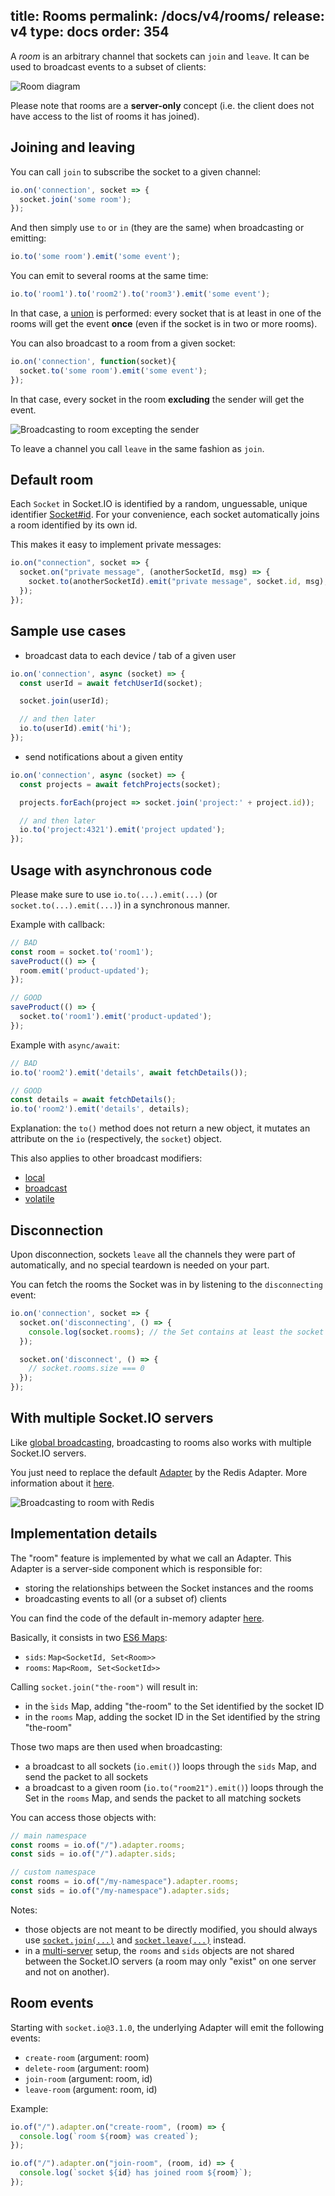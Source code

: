 title: Rooms
permalink: /docs/v4/rooms/
release: v4
type: docs
order: 354
---

A *room* is an arbitrary channel that sockets can `join` and `leave`. It can be used to broadcast events to a subset of clients:

![Room diagram](/images/rooms.png)

Please note that rooms are a **server-only** concept (i.e. the client does not have access to the list of rooms it has joined).

## Joining and leaving

You can call `join` to subscribe the socket to a given channel:

```js
io.on('connection', socket => {
  socket.join('some room');
});
```

And then simply use `to` or `in` (they are the same) when broadcasting or emitting:

```js
io.to('some room').emit('some event');
```

You can emit to several rooms at the same time:

```js
io.to('room1').to('room2').to('room3').emit('some event');
```

In that case, a <a href="https://en.wikipedia.org/wiki/Union_(set_theory)">union</a> is performed: every socket that is at least in one of the rooms will get the event **once** (even if the socket is in two or more rooms).

You can also broadcast to a room from a given socket:

```js
io.on('connection', function(socket){
  socket.to('some room').emit('some event');
});
```

In that case, every socket in the room **excluding** the sender will get the event.

![Broadcasting to room excepting the sender](/images/rooms2.png)

To leave a channel you call `leave` in the same fashion as `join`.

## Default room

Each `Socket` in Socket.IO is identified by a random, unguessable, unique identifier [Socket#id](/docs/v4/server-socket-instance/#Socket-id). For your convenience, each socket automatically joins a room identified by its own id.

This makes it easy to implement private messages:

```js
io.on("connection", socket => {
  socket.on("private message", (anotherSocketId, msg) => {
    socket.to(anotherSocketId).emit("private message", socket.id, msg);
  });
});
```

## Sample use cases

- broadcast data to each device / tab of a given user

```js
io.on('connection', async (socket) => {
  const userId = await fetchUserId(socket);

  socket.join(userId);

  // and then later
  io.to(userId).emit('hi');
});
```

- send notifications about a given entity

```js
io.on('connection', async (socket) => {
  const projects = await fetchProjects(socket);

  projects.forEach(project => socket.join('project:' + project.id));

  // and then later
  io.to('project:4321').emit('project updated');
});
```

## Usage with asynchronous code

Please make sure to use `io.to(...).emit(...)` (or `socket.to(...).emit(...)`) in a synchronous manner.

Example with callback:

```js
// BAD
const room = socket.to('room1');
saveProduct(() => {
  room.emit('product-updated');
});

// GOOD
saveProduct(() => {
  socket.to('room1').emit('product-updated');
});
```

Example with `async/await`:

```js
// BAD
io.to('room2').emit('details', await fetchDetails());

// GOOD
const details = await fetchDetails();
io.to('room2').emit('details', details);
```

Explanation: the `to()` method does not return a new object, it mutates an attribute on the `io` (respectively, the `socket`) object.

This also applies to other broadcast modifiers:

- [local](/docs/v4/server-api/#Flag-‘local’)
- [broadcast](/docs/v4/server-api/#Flag-‘broadcast’)
- [volatile](/docs/v4/server-api/#Flag-‘volatile’)

## Disconnection

Upon disconnection, sockets `leave` all the channels they were part of automatically, and no special teardown is needed on your part.

You can fetch the rooms the Socket was in by listening to the `disconnecting` event:

```js
io.on('connection', socket => {
  socket.on('disconnecting', () => {
    console.log(socket.rooms); // the Set contains at least the socket ID
  });

  socket.on('disconnect', () => {
    // socket.rooms.size === 0
  });
});
```

## With multiple Socket.IO servers

Like [global broadcasting](/docs/v4/broadcasting-events/#With-multiple-Socket-IO-servers), broadcasting to rooms also works with multiple Socket.IO servers.

You just need to replace the default [Adapter](/docs/v4/glossary/#Adapter) by the Redis Adapter. More information about it [here](/docs/v4/using-multiple-nodes/#Passing-events-between-nodes).

![Broadcasting to room with Redis](/images/rooms-redis.png)

## Implementation details

The "room" feature is implemented by what we call an Adapter. This Adapter is a server-side component which is responsible for:

- storing the relationships between the Socket instances and the rooms
- broadcasting events to all (or a subset of) clients

You can find the code of the default in-memory adapter [here](https://github.com/socketio/socket.io-adapter).

Basically, it consists in two [ES6 Maps](https://developer.mozilla.org/en-US/docs/Web/JavaScript/Reference/Global_Objects/Map):

- `sids`: `Map<SocketId, Set<Room>>`
- `rooms`: `Map<Room, Set<SocketId>>`

Calling `socket.join("the-room")` will result in:

- in the ̀`sids` Map, adding "the-room" to the Set identified by the socket ID
- in the `rooms` Map, adding the socket ID in the Set identified by the string "the-room"

Those two maps are then used when broadcasting:

- a broadcast to all sockets (`io.emit()`) loops through the `sids` Map, and send the packet to all sockets
- a broadcast to a given room (`io.to("room21").emit()`) loops through the Set in the `rooms` Map, and sends the packet to all matching sockets

You can access those objects with:

```js
// main namespace
const rooms = io.of("/").adapter.rooms;
const sids = io.of("/").adapter.sids;

// custom namespace
const rooms = io.of("/my-namespace").adapter.rooms;
const sids = io.of("/my-namespace").adapter.sids;
```

Notes:

- those objects are not meant to be directly modified, you should always use [`socket.join(...)`](/docs/v4/server-api/#socket-join-room) and [`socket.leave(...)`](/docs/v4/server-api/#socket-leave-room) instead.
- in a [multi-server](/docs/v4/using-multiple-nodes/) setup, the `rooms` and `sids` objects are not shared between the Socket.IO servers (a room may only "exist" on one server and not on another).

## Room events

Starting with `socket.io@3.1.0`, the underlying Adapter will emit the following events:

- `create-room` (argument: room)
- `delete-room` (argument: room)
- `join-room` (argument: room, id)
- `leave-room` (argument: room, id)

Example:

```js
io.of("/").adapter.on("create-room", (room) => {
  console.log(`room ${room} was created`);
});

io.of("/").adapter.on("join-room", (room, id) => {
  console.log(`socket ${id} has joined room ${room}`);
});
```
